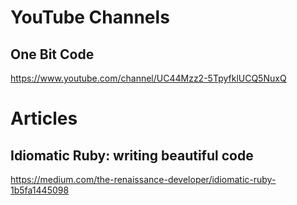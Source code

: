 # YouTube Channels
## One Bit Code
https://www.youtube.com/channel/UC44Mzz2-5TpyfklUCQ5NuxQ

# Articles
## Idiomatic Ruby: writing beautiful code
https://medium.com/the-renaissance-developer/idiomatic-ruby-1b5fa1445098